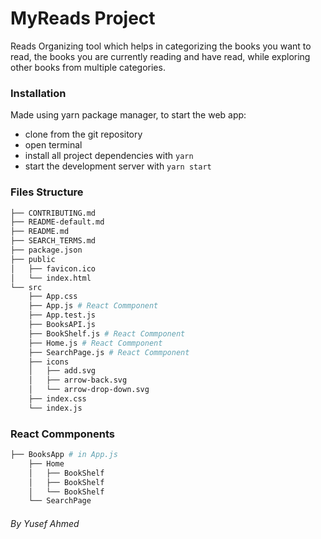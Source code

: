 # MyReads Project
Reads Organizing tool which helps in categorizing the books you want to read, the books you are currently reading and have read, while exploring other books from multiple categories.


### Installation
Made using yarn package manager, to start the web app:
* clone from the git repository
* open terminal
* install all project dependencies with `yarn`
* start the development server with `yarn start`

### Files Structure
```bash
├── CONTRIBUTING.md
├── README-default.md
├── README.md
├── SEARCH_TERMS.md
├── package.json
├── public
│   ├── favicon.ico
│   └── index.html
└── src
    ├── App.css
    ├── App.js # React Commponent
    ├── App.test.js
    ├── BooksAPI.js
    ├── BookShelf.js # React Commponent
    ├── Home.js # React Commponent
    ├── SearchPage.js # React Commponent
    ├── icons
    │   ├── add.svg
    │   ├── arrow-back.svg
    │   └── arrow-drop-down.svg
    ├── index.css
    └── index.js
```

### React Commponents
```bash
├── BooksApp # in App.js
    ├── Home
    │   ├── BookShelf
    │   ├── BookShelf
    │   └── BookShelf
    └── SearchPage
```

###### By Yusef Ahmed
